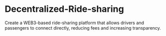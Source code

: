 # Decentralized-Ride-sharing
Create a WEB3-based ride-sharing platform that allows drivers and passengers to connect directly, reducing fees and increasing transparency.
